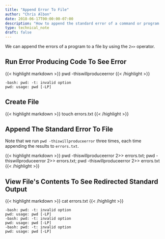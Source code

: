 ```yaml
---
title: "Append Error To File"
author: "Chris Albon"
date: 2018-06-17T00:00:00-07:00
description: "How to append the standard error of a command or program to a file using the Linux command line."
type: technical_note
draft: false
---
```


We can append the errors of a program to a file by using the `2>>` operator.

## Run Error Producing Code To See Error

{{< highlight markdown >}}
pwd -thiswillproduceerror
{{< /highlight >}}
```
-bash: pwd: -t: invalid option
pwd: usage: pwd [-LP]
```

## Create File

{{< highlight markdown >}}
touch errors.txt
{{< /highlight >}}

## Append The Standard Error To File

Note that we run `pwd -thiswillproduceerror` three times, each time appending the results to `errors.txt`.

{{< highlight markdown >}}
pwd -thiswillproduceerror 2>> errors.txt; pwd -thiswillproduceerror 2>> errors.txt; pwd -thiswillproduceerror 2>> errors.txt
{{< /highlight >}}

## View File's Contents To See Redirected Standard Output

{{< highlight markdown >}}
cat errors.txt
{{< /highlight >}}
```
-bash: pwd: -t: invalid option
pwd: usage: pwd [-LP]
-bash: pwd: -t: invalid option
pwd: usage: pwd [-LP]
-bash: pwd: -t: invalid option
pwd: usage: pwd [-LP]
```